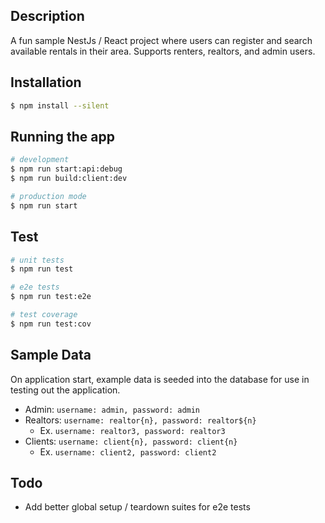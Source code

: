 ## Description

A fun sample NestJs / React project where users can register and search available rentals in their area. Supports renters, realtors, and admin users. 

## Installation

```bash
$ npm install --silent
```

## Running the app

```bash
# development
$ npm run start:api:debug
$ npm run build:client:dev

# production mode
$ npm run start
```

## Test

```bash
# unit tests
$ npm run test

# e2e tests
$ npm run test:e2e

# test coverage
$ npm run test:cov
```

## Sample Data

On application start, example data is seeded into the database for use in testing out the application.
* Admin: `username: admin, password: admin`
* Realtors: `username: realtor{n}, password: realtor${n}`
  * Ex. `username: realtor3, password: realtor3`
* Clients: `username: client{n}, password: client{n}`
  * Ex. `username: client2, password: client2`


## Todo
* Add better global setup / teardown suites for e2e tests
